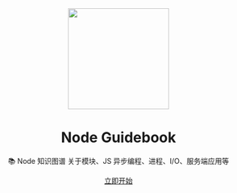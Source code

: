 <div align="center">
    <img width="200" src="http://img.mrsingsing.com/node-guidebook-favicon.svg">
</div>

<h1 align="center">Node Guidebook</h1>

<p align="center">📚 Node 知识图谱 关于模块、JS 异步编程、进程、I/O、服务端应用等</p>

<div align="center"><a href="https://yyt520.github.io/black-node-guidebook/" target="_blank">立即开始</a></div>

</div>
